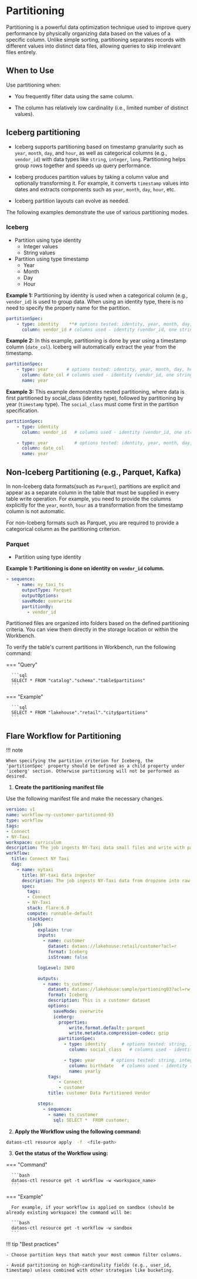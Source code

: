# Partitioning

Partitioning is a powerful data optimization technique used to improve query performance by physically organizing data based on the values of a specific column. Unlike simple sorting, partitioning separates records with different values into distinct data files, allowing queries to skip irrelevant files entirely.

## When to Use

Use partitioning when:

- You frequently filter data using the same column.

- The column has relatively low cardinality (i.e., limited number of distinct values).


<!-- This use case demonstrates how partitioning works in Flare when writing data to Iceberg and non-Iceberg data storage formats (e.g., Parquet and Kafka) to optimize query performance. -->

## Iceberg partitioning

- Iceberg supports partitioning based on timestamp granularity such as `year`, `month`, `day`, and `hour`, as well as categorical columns (e.g., `vendor_id`) with data types like `string`, `integer`, `long`. <!--, and potentially `double` (to be verified).--> Partitioning helps group rows together and speeds up query performance.

- Iceberg produces partition values by taking a column value and optionally transforming it. For example, it converts `timestamp` values into dates and extracts components such as `year`, `month`, `day`, `hour`, etc.

- Iceberg partition layouts can evolve as needed.

The following examples demonstrate the use of various partitioning modes.

### **Iceberg**

- Partition using type identity
    - Integer values
    - String values
- Partition using type timestamp
    - Year
    - Month
    - Day
    - Hour

**Example 1:** Partitioning by identity is used when a categorical column (e.g., `vendor_id`) is used to group data. When using an identity type, there is no need to specify the property name for the partition.

```yaml
partitionSpec:
    - type: identity    **# options tested: identity, year, month, day, hour**
      column: vendor_id # columns used - identity (vendor_id, one string column) & for rest date_col**
```

**Example 2:** In this example, partitioning is done by year using a timestamp column (`date_col`). Iceberg will automatically extract the year from the timestamp.

```yaml
partitionSpec:
    - type: year       # options tested: identity, year, month, day, hour
      column: date_col # columns used - identity (vendor_id, one string column) & for rest date_col of type timestamp
      name: year
```

**Example 3:** This example demonstrates nested partitioning, where data is first partitioned by social_class (identity type), followed by partitioning by year (`timestamp` type). The `social_class` must come first in the partition specification.

```yaml
partitionSpec:
    - type: identity  
      column: vendor_id   # columns used - identity (vendor_id, one string column) & for rest date_col**

    - type: year          # options tested: identity, year, month, day, hour
      column: date_col  
      name: year
```

## Non-Iceberg Partitioning (e.g., Parquet, Kafka)

In non-Iceberg data formats(such as `Parquet`), partitions are explicit and appear as a separate column in the table that must be supplied in every table write operation. For example, you need to provide the columns explicitly for the `year`, `month`, `hour` as a transformation from the timestamp column is not automatic.

For non-Iceberg formats such as Parquet, you are required to provide a categorical column as the partitioning criterion.

### **Parquet**

- Partition using type identity

**Example 1: Partitioning is done on identity on `vendor_id` column.**

```yaml
- sequence:
    - name: ny_taxi_ts
      outputType: Parquet
      outputOptions:
      saveMode: overwrite
      partitionBy:
        - vendor_id
  ```


Partitioned files are organized into folders based on the defined partitioning criteria. You can view them directly in the storage location or within the Workbench.

To verify the table's current partitions in Workbench, run the following command:

=== "Query"

      ```sql
      SELECT * FROM "catalog"."schema"."table$partitions"
      ```

=== "Example"

      ```sql
      SELECT * FROM "lakehouse"."retail"."city$partitions"   
      ```


## Flare Workflow for Partitioning

!!! note 

    When specifying the partition criterion for Iceberg, the 'partitionSpec' property should be defined as a child property under 'iceberg' section. Otherwise partitioning will not be performed as desired.

1. **Create the partitioning manifest file**

Use the following manifest file and make the necessary changes. 

```yaml
version: v1
name: workflow-ny-customer-partitioned-03
type: workflow
tags:
- Connect
- NY-Taxi
workspace: curriculum
description: The job ingests NY-Taxi data small files and write with partitioning on vendor_id
workflow:
  title: Connect NY Taxi
  dag:
    - name: nytaxi
      title: NY-taxi data ingester
      description: The job ingests NY-Taxi data from dropzone into raw zone
      spec:
        tags:
        - Connect
        - NY-Taxi
        stack: flare:6.0
        compute: runnable-default
        stackSpec:
          job:
            explain: true
            inputs:
              - name: customer
                dataset: dataos://lakehouse:retail/customer?acl=r
                format: Iceberg
                isStream: false

            logLevel: INFO

            outputs:
              - name: ts_customer
                dataset: dataos://lakehouse:sample/partioning03?acl=rw
                format: Iceberg
                description: This is a customer dataset
                options:
                  saveMode: overwrite
                  iceberg:
                    properties:
                        write.format.default: parquet
                        write.metadata.compression-codec: gzip
                    partitionSpec:
                      - type: identity      # options tested: string, integer, long
                        column: social_class   # columns used - identity (vendor_id, one string column)

                      - type: year      # options tested: string, integer, long
                        column: birthdate   # columns used - identity (vendor_id, one string column) 
                        name: yearly
                tags:
                    - Connect
                    - customer
                title: customer Data Partitioned Vendor

            steps:
              - sequence:
                - name: ts_customer
                  sql: SELECT *  FROM customer;
```



2. **Apply the Workflow using the following command:**

```bash
dataos-ctl resource apply  -f  <file-path>
```

3. **Get the status of the Workflow using:**

=== "Command"

      ```bash
      dataos-ctl resource get -t workflow -w <workspace_name>
      ```

=== "Example"

      For example, if your workflow is applied on sandbox (should be already existing workspace) the command will be:

      ```bash
      dataos-ctl resource get -t workflow -w sandbox
      ```


!!! tip "Best practices"

    - Choose partition keys that match your most common filter columns.

    - Avoid partitioning on high-cardinality fields (e.g., user_id, timestamp) unless combined with other strategies like bucketing.